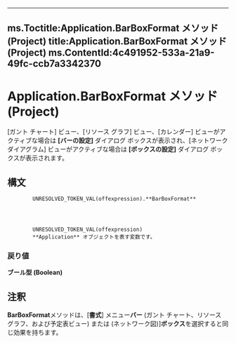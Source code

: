 

---
ms.Toctitle:Application.BarBoxFormat メソッド (Project)
title:Application.BarBoxFormat メソッド (Project)
ms.ContentId:4c491952-533a-21a9-49fc-ccb7a3342370
---
# Application.BarBoxFormat メソッド (Project)




[ガント チャート] ビュー、[リソース グラフ] ビュー、[カレンダー] ビューがアクティブな場合は **[バーの設定]** ダイアログ ボックスが表示され、[ネットワーク ダイアグラム] ビューがアクティブな場合は **[ボックスの設定]** ダイアログ ボックスが表示されます。

## 構文

            UNRESOLVED_TOKEN_VAL(offexpression).**BarBoxFormat**




            UNRESOLVED_TOKEN_VAL(offexpression)
            **Application** オブジェクトを表す変数です。

### 戻り値
**ブール型 (Boolean)**





## 注釈
**BarBoxFormat**メソッドは、[**書式**] メニュー**バー** (ガント チャート、リソース グラフ、および予定表ビュー) または (ネットワーク図)]**ボックス**を選択すると同じ効果を持ちます。




